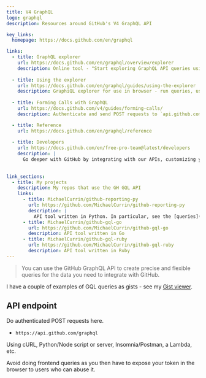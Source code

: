 ```yaml
---
title: V4 GraphQL
logo: graphql
description: Resources around GitHub's V4 GraphQL API

key_links:
  homepage: https://docs.github.com/en/graphql

links:
  - title: GraphQL explorer
    url: https://docs.github.com/en/graphql/overview/explorer
    description: Online tool - "Start exploring GraphQL API queries using your account’s data now."
    
  - title: Using the explorer
    url: https://docs.github.com/en/graphql/guides/using-the-explorer
    description: GraphiQL explorer for use in browser - run queries, use hints, get validation and learn about the schema
  
  - title: Forming Calls with GraphQL
    url: https://docs.github.com/v4/guides/forming-calls/
    description: Authenticate and send POST requests to `api.github.com/graphql`

  - title: Reference
    url: https://docs.github.com/en/graphql/reference
    
  - title: Developers
    url: https://docs.github.com/en/free-pro-team@latest/developers
    description: |
      Go deeper with GitHub by integrating with our APIs, customizing your GitHub workflow, and building and sharing apps with the community.
      
      
link_sections:
  - title: My projects
    description: My repos that use the GH GQL API
    links:
      - title: MichaelCurrin/github-reporting-py
        url: https://github.com/MichaelCurrin/github-reporting-py
        description: |
          API tool written in Python. In particular, see the [queries](https://github.com/MichaelCurrin/github-reporting-py/tree/master/ghgql/queries) directory. Reports on stats around repos of a GitHub user or org, using GraphQL.
      - title: MichaelCurrin/github-gql-go
        url: https://github.com/MichaelCurrin/github-gql-go
        description: API tool written in Go
      - title: MichaelCurrin/github-gql-ruby
        url: https://github.com/MichaelCurrin/github-gql-ruby
        description: API tool written in Ruby
---
```


> You can use the GitHub GraphQL API to create precise and flexible queries for the data you need to integrate with GitHub.

I have a couple of examples of GQL queries as gists - see my [Gist viewer](https://michaelcurrin.github.io/gist-viewer/).



## API endpoint

Do authenticated POST requests here. 

- `https://api.github.com/graphql`

Using cURL, Python/Node script or server, Insomnia/Postman, a Lambda, etc.

Avoid doing frontend queries as you then have to expose your token in the browser to users who can abuse it.
